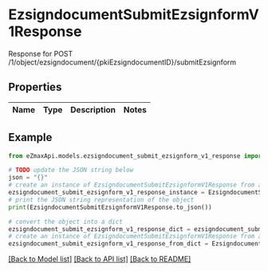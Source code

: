 # EzsigndocumentSubmitEzsignformV1Response

Response for POST /1/object/ezsigndocument/{pkiEzsigndocumentID}/submitEzsignform

## Properties

Name | Type | Description | Notes
------------ | ------------- | ------------- | -------------

## Example

```python
from eZmaxApi.models.ezsigndocument_submit_ezsignform_v1_response import EzsigndocumentSubmitEzsignformV1Response

# TODO update the JSON string below
json = "{}"
# create an instance of EzsigndocumentSubmitEzsignformV1Response from a JSON string
ezsigndocument_submit_ezsignform_v1_response_instance = EzsigndocumentSubmitEzsignformV1Response.from_json(json)
# print the JSON string representation of the object
print(EzsigndocumentSubmitEzsignformV1Response.to_json())

# convert the object into a dict
ezsigndocument_submit_ezsignform_v1_response_dict = ezsigndocument_submit_ezsignform_v1_response_instance.to_dict()
# create an instance of EzsigndocumentSubmitEzsignformV1Response from a dict
ezsigndocument_submit_ezsignform_v1_response_from_dict = EzsigndocumentSubmitEzsignformV1Response.from_dict(ezsigndocument_submit_ezsignform_v1_response_dict)
```
[[Back to Model list]](../README.md#documentation-for-models) [[Back to API list]](../README.md#documentation-for-api-endpoints) [[Back to README]](../README.md)



